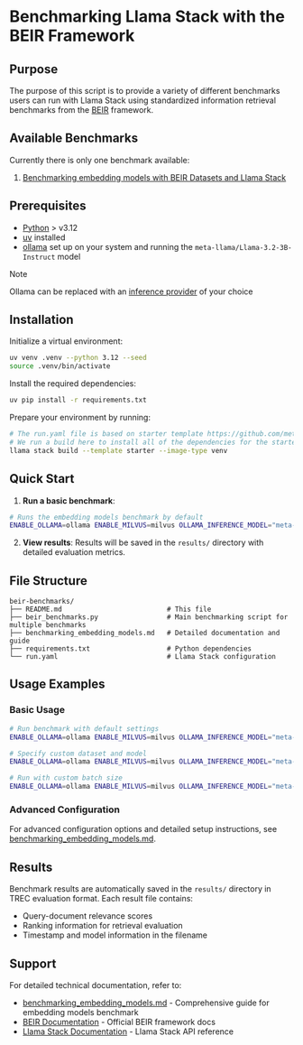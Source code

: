 # Benchmarking Llama Stack with the BEIR Framework

## Purpose
The purpose of this script is to provide a variety of different benchmarks users can run with Llama Stack using standardized information retrieval benchmarks from the [BEIR](https://github.com/beir-cellar/beir) framework.

## Available Benchmarks
Currently there is only one benchmark available:
1. [Benchmarking embedding models with BEIR Datasets and Llama Stack](benchmarking_embedding_models.md)


## Prerequisites
* [Python](https://www.python.org/downloads/) > v3.12
* [uv](https://github.com/astral-sh/uv?tab=readme-ov-file#installation) installed
* [ollama](https://ollama.com/) set up on your system and running the `meta-llama/Llama-3.2-3B-Instruct` model

> [!NOTE]
> Ollama can be replaced with an [inference provider](https://llama-stack.readthedocs.io/en/latest/providers/inference/index.html) of your choice

## Installation

Initialize a virtual environment:
``` bash
uv venv .venv --python 3.12 --seed
source .venv/bin/activate
```

Install the required dependencies:

```bash
uv pip install -r requirements.txt
```

Prepare your environment by running:
``` bash
# The run.yaml file is based on starter template https://github.com/meta-llama/llama-stack/tree/main/llama_stack/templates/starter
# We run a build here to install all of the dependencies for the starter template
llama stack build --template starter --image-type venv
```

## Quick Start

1. **Run a basic benchmark**:
```bash
# Runs the embedding models benchmark by default
ENABLE_OLLAMA=ollama ENABLE_MILVUS=milvus OLLAMA_INFERENCE_MODEL="meta-llama/Llama-3.2-3B-Instruct" uv run python beir_benchmarks.py --dataset-names scifact --embedding-models granite-embedding-125m
```

2. **View results**: Results will be saved in the `results/` directory with detailed evaluation metrics.

## File Structure

```
beir-benchmarks/
├── README.md                          # This file
├── beir_benchmarks.py                 # Main benchmarking script for multiple benchmarks
├── benchmarking_embedding_models.md   # Detailed documentation and guide
├── requirements.txt                   # Python dependencies
└── run.yaml                           # Llama Stack configuration
```

## Usage Examples

### Basic Usage
```bash
# Run benchmark with default settings
ENABLE_OLLAMA=ollama ENABLE_MILVUS=milvus OLLAMA_INFERENCE_MODEL="meta-llama/Llama-3.2-3B-Instruct" uv run python beir_benchmarks.py

# Specify custom dataset and model
ENABLE_OLLAMA=ollama ENABLE_MILVUS=milvus OLLAMA_INFERENCE_MODEL="meta-llama/Llama-3.2-3B-Instruct" uv run python beir_benchmarks.py --dataset-names scifact --embedding-models granite-embedding-125m

# Run with custom batch size
ENABLE_OLLAMA=ollama ENABLE_MILVUS=milvus OLLAMA_INFERENCE_MODEL="meta-llama/Llama-3.2-3B-Instruct" uv run python beir_benchmarks.py --batch-size 100
```

### Advanced Configuration
For advanced configuration options and detailed setup instructions, see [benchmarking_embedding_models.md](benchmarking_embedding_models.md).

## Results

Benchmark results are automatically saved in the `results/` directory in TREC evaluation format. Each result file contains:
- Query-document relevance scores
- Ranking information for retrieval evaluation
- Timestamp and model information in the filename

## Support

For detailed technical documentation, refer to:
- [benchmarking_embedding_models.md](benchmarking_embedding_models.md) - Comprehensive guide for embedding models benchmark
- [BEIR Documentation](https://github.com/beir-cellar/beir) - Official BEIR framework docs
- [Llama Stack Documentation](https://llama-stack.readthedocs.io/) - Llama Stack API reference
